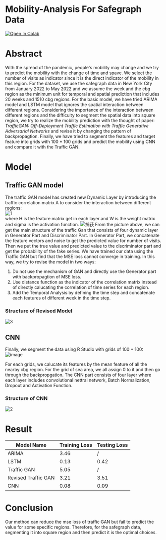 # Mobility-Analysis For Safegraph Data 
[![Open In Colab](https://colab.research.google.com/assets/colab-badge.svg)](https://colab.research.google.com/drive/14TUzE3iTUzeBhXofmm87rBVg8ynf7jem?usp=sharing)
# Abstract
With the spread of the pandemic, people's mobility may change and we try to predict the mobility with the change of time and spave. We select the number of visits as indicator since it is the direct indicator of the mobility in this region. For the dataset, we use the safegraph data in New York City from January 2022 to May 2022 and we assume the week and the cbg region as the minimum unit for temporal and spatial prediction that includes 20 weeks and 1510 cbg regions. For the basic model, we have tried ARIMA model and LSTM model that ignores the spatial interaction between different regions. 
Considering the importance of the interaction between different regions and the difficulty to segment the spatial data into square region, we try to realize the mobility prediction with the thought of paper: *TrafficGAN: Off-Deployment Traffic Estimation with Traffic Generative Adversarial Networks* and revise it by changing the pattern of backpropagtion. Finally, we have tried to segment the features and target feature into grids with 100 * 100 grids and predict the mobility using CNN and compare it with the Traffic GAN. 

# Model 
## Traffic GAN model 
The traffic GAN model has created new Dynamic Layer by introducing the traffic correlation matrix A to consider the interaction between different regions: \
![1](https://user-images.githubusercontent.com/59796732/187321331-04a31d4d-efc5-4a15-93ac-d780b6e00b6d.PNG) \
where H is the feature matrix get in each layer and W is the weight matrix and sigma is the activation function. 
![捕获](https://user-images.githubusercontent.com/59796732/187320582-4e84f384-3162-4b1c-94a9-35765cf36230.PNG) 
From the picture above, we can get the main structure of the traffic Gan that consists of four dynamic layer in Generator Part and Discriminator Part. In Generator Part, we concatenate the feature vectors and noise to get the predicted value for number of visits. Then we put the true value and predicted value to the discriminator part and get the probability of the fake series. We have trained our data using the Traffic GAN but find that the MSE loss cannot converge in training. In this way, we try to revise the model in two ways: 
1. Do not use the mechanism of GAN and directly use the Generator part with backpropagtion of MSE loss. 
2. Use distance function as the indicator of the correlation matrix instead of directly calucating the correlation of time series for each region. 
3. Add the Temporal Analysis by defining the time step and concatenate each features of different week in the time step. 
### Structure of Revised Model
![3](https://user-images.githubusercontent.com/59796732/187327347-bba8ffe0-594d-4377-a66f-fef2df1ba5db.png)

## CNN 
Finally, we segment the data using R Studio with grids of 100 * 100: \
![image](https://user-images.githubusercontent.com/59796732/187326645-a645f68a-a44b-469c-9e8e-ed978d480fa8.png)

For each grids, we calucate its features by the mean feature of all the nearby cbg region. For the grid of sea area, we all assign 0 to it and then go through the backpropgation. The CNN part consists of four layer where each layer includes convolutional nettral network, Batch Normalization, Dropout and Activation Function. 
### Structure of CNN
![2](https://user-images.githubusercontent.com/59796732/187326768-65159f9c-7301-475c-bb0c-da6c888f2b44.PNG)

# Result 

| Model Name  | Training Loss | Testing Loss
| ---------- | ---------- | ---------- |
| ARIMA     | 3.46 | / |
| LSTM    | 0.13 | 0.42 |
| Traffic GAN     | 5.05    |  /    |
| Revised Traffic GAN      | 3.21   | 3.51    |
| CNN     |  0.08 | 0.09| 

# Conclusion 
Our method can reduce the mse loss of traffic GAN but fail to predict the value for some specific regions. Therefore, for the safegraph data, segmenting it into square region and then predict it is the optimal choices. 

